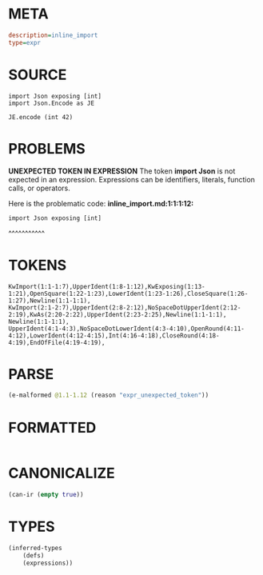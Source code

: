 # META
~~~ini
description=inline_import
type=expr
~~~
# SOURCE
~~~roc
import Json exposing [int]
import Json.Encode as JE

JE.encode (int 42)
~~~
# PROBLEMS
**UNEXPECTED TOKEN IN EXPRESSION**
The token **import Json** is not expected in an expression.
Expressions can be identifiers, literals, function calls, or operators.

Here is the problematic code:
**inline_import.md:1:1:1:12:**
```roc
import Json exposing [int]
```
^^^^^^^^^^^


# TOKENS
~~~zig
KwImport(1:1-1:7),UpperIdent(1:8-1:12),KwExposing(1:13-1:21),OpenSquare(1:22-1:23),LowerIdent(1:23-1:26),CloseSquare(1:26-1:27),Newline(1:1-1:1),
KwImport(2:1-2:7),UpperIdent(2:8-2:12),NoSpaceDotUpperIdent(2:12-2:19),KwAs(2:20-2:22),UpperIdent(2:23-2:25),Newline(1:1-1:1),
Newline(1:1-1:1),
UpperIdent(4:1-4:3),NoSpaceDotLowerIdent(4:3-4:10),OpenRound(4:11-4:12),LowerIdent(4:12-4:15),Int(4:16-4:18),CloseRound(4:18-4:19),EndOfFile(4:19-4:19),
~~~
# PARSE
~~~clojure
(e-malformed @1.1-1.12 (reason "expr_unexpected_token"))
~~~
# FORMATTED
~~~roc

~~~
# CANONICALIZE
~~~clojure
(can-ir (empty true))
~~~
# TYPES
~~~clojure
(inferred-types
	(defs)
	(expressions))
~~~
